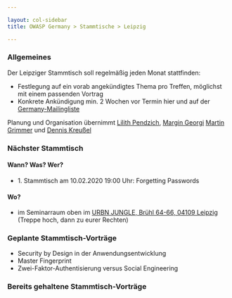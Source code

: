 ```yaml
---

layout: col-sidebar
title: OWASP Germany > Stammtische > Leipzig

---
```


### Allgemeines

Der Leipziger Stammtisch soll regelmäßig jeden Monat stattfinden:

  - Festlegung auf ein vorab angekündigtes Thema pro Treffen, möglichst
    mit einem passenden Vortrag
  - Konkrete Ankündigung min. 2 Wochen vor Termin hier und auf der
    [Germany-Mailingliste](https://groups.google.com/a/owasp.org/group/germany-chapter/)

Planung und Organisation übernimmt
[Lilith Pendzich](mailto:lilith.pendzich@exxeta.com), [Margin Georgi](mailto:TODO) [Martin Grimmer](mailto:TODO) und [Dennis Kreußel](mailto:dnk0@lll.sh)

### Nächster Stammtisch

#### Wann? Was? Wer?

  - 1\. Stammtisch am 10.02.2020 19:00 Uhr: Forgetting Passwords

#### Wo?

  - im Seminarraum oben im [URBN JUNGLE, Brühl 64-66, 04109 Leipzig](https://urbn-jungle.de/) (Treppe hoch, dann zu eurer Rechten)

### Geplante Stammtisch-Vorträge

  - Security by Design in der Anwendungsentwicklung
  - Master Fingerprint
  - Zwei-Faktor-Authentisierung versus Social Engineering

### Bereits gehaltene Stammtisch-Vorträge

